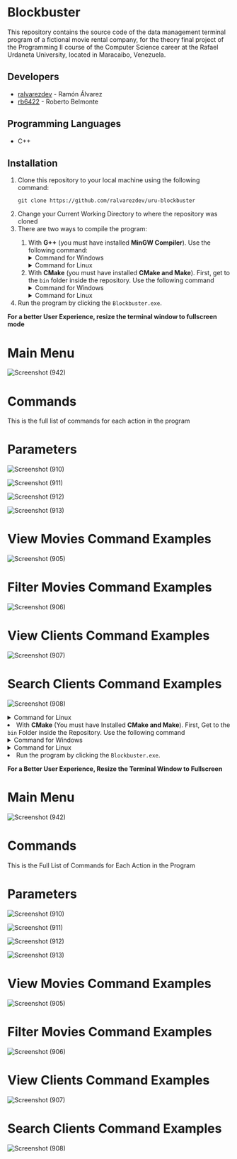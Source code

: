 # Blockbuster

This repository contains the source code of the data management terminal program of a fictional movie rental company, for the theory final project of the Programming II course of the Computer Science career at the Rafael Urdaneta University, located in Maracaibo, Venezuela.

## Developers

- [ralvarezdev](https://github.com/ralvarezdev) - Ramón Álvarez
- [rb6422](https://github.com/rb6422) - Roberto Belmonte

## Programming Languages

- C++

## Installation

<ol>
<li>Clone this repository to your local machine using the following command: 

```git clone https://github.com/ralvarezdev/uru-blockbuster```
</li>

<li>Change your Current Working Directory to where the repository was cloned</li>

<li>There are two ways to compile the program: </li>

<ol>
<li>With <strong>G++</strong> (you must have installed <strong>MinGW Compiler</strong>). Use the following command:

<details>
<summary>Command for Windows</summary>

```g++ -o bin\Blockbuster.exe src\main.cpp src\lib\namespaces.h src\lib\clients\clientsOp.h src\lib\clients\clientsOp.cpp src\lib\data\dataOp.h src\lib\data\dataOp.cpp src\lib\datatables\output.h src\lib\datatables\output.cpp src\lib\movies\moviesOp.h src\lib\moviesOp.cpp src\lib\terminal\ansiEsc.h src\lib\terminal\ansiEsc.cpp src\lib\terminal\input.cpp src\lib\terminal\input.h```

</details>

<details>
<summary>Command for Linux</summary>

```g++ -o bin/Blockbuster.exe src/main.cpp src/lib/namespaces.h src/lib/clients/clientsOp.h src/lib/clients/clientsOp.cpp src/lib/data/dataOp.h src/lib/data/dataOp.cpp src/lib/datatables/output.h src/lib/datatables/output.cpp src/lib/movies/moviesOp.h src/lib/moviesOp.cpp src/lib/terminal/ansiEsc.h src/lib/terminal/ansiEsc.cpp src/lib/terminal/input.cpp src/lib/terminal/input.h```

</details></li>

<li>With <strong>CMake</strong> (you must have installed <strong>CMake and Make</strong>). First, get to the <code>bin</code> folder inside the repository. Use the following command

<details>
<summary>Command for Windows</summary>

```cmake -S ..\ -G "MinGW Makefiles" -B .\ && make```

</details>

<details>
<summary>Command for Linux</summary>

```cmake -S ../ -G "MinGW Makefiles" -B ./ && make```

</details></li></ol>

<li>Run the program by clicking the <code>Blockbuster.exe</code>.</li></ol>

<strong>For a better User Experience, resize the terminal window to fullscreen mode</strong>

# Main Menu
![Screenshot (942)](https://github.com/ralvarezdev/ProyectoTeoria_RR/assets/86166683/c6752013-1ccf-4bbd-9f6a-8292a630d209)

# Commands
This is the full list of commands for each action in the program

# Parameters

![Screenshot (910)](https://github.com/ralvarezdev/ProyectoTeoria_RR/assets/86166683/d54ff36b-f7db-4977-abef-120e37a2ea70)

![Screenshot (911)](https://github.com/ralvarezdev/ProyectoTeoria_RR/assets/86166683/8fbf9b9c-f8ae-4be5-8da8-fa682cbbf92a)

![Screenshot (912)](https://github.com/ralvarezdev/ProyectoTeoria_RR/assets/86166683/a8070b60-02d7-4e09-988d-e5b54e1107f7)

![Screenshot (913)](https://github.com/ralvarezdev/ProyectoTeoria_RR/assets/86166683/ba759acc-8707-46b7-8d7d-25ea724913c9)

# View Movies Command Examples
![Screenshot (905)](https://github.com/ralvarezdev/ProyectoTeoria_RR/assets/86166683/ffdd1479-94dc-4fd3-b8fd-6802297285a7)

# Filter Movies Command Examples
![Screenshot (906)](https://github.com/ralvarezdev/ProyectoTeoria_RR/assets/86166683/942685c6-b9dd-4413-918b-9ae6a854439f)

# View Clients Command Examples
![Screenshot (907)](https://github.com/ralvarezdev/ProyectoTeoria_RR/assets/86166683/b8018392-28f1-405c-a670-6a4329a07d76)

# Search Clients Command Examples
![Screenshot (908)](https://github.com/ralvarezdev/ProyectoTeoria_RR/assets/86166683/b053d443-5842-44ba-9a88-7fd79a916174)

<details>
<summary>Command for Linux</summary>

```g++ -o bin/Blockbuster.exe src/main.cpp src/lib/namespaces.h src/lib/clients/clientsOp.h src/lib/clients/clientsOp.cpp src/lib/data/dataOp.h src/lib/data/dataOp.cpp src/lib/datatables/output.h src/lib/datatables/output.cpp src/lib/movies/moviesOp.h src/lib/moviesOp.cpp src/lib/terminal/ansiEsc.h src/lib/terminal/ansiEsc.cpp src/lib/terminal/input.cpp src/lib/terminal/input.h```

</details></li>

<li>With <strong>CMake</strong> (You must have Installed <strong>CMake and Make</strong>). First, Get to the <code>bin</code> Folder inside the Repository. Use the following command

<details>
<summary>Command for Windows</summary>

```cmake -S ..\ -G "MinGW Makefiles" -B .\ && make```

</details>

<details>
<summary>Command for Linux</summary>

```cmake -S ../ -G "MinGW Makefiles" -B ./ && make```

</details></li></ol>

<li>Run the program by clicking the <code>Blockbuster.exe</code>.</li></ol>

<strong>For a Better User Experience, Resize the Terminal Window to Fullscreen</strong>

# Main Menu
![Screenshot (942)](https://github.com/ralvarezdev/ProyectoTeoria_RR/assets/86166683/c6752013-1ccf-4bbd-9f6a-8292a630d209)

# Commands
This is the Full List of Commands for Each Action in the Program

# Parameters

![Screenshot (910)](https://github.com/ralvarezdev/ProyectoTeoria_RR/assets/86166683/d54ff36b-f7db-4977-abef-120e37a2ea70)

![Screenshot (911)](https://github.com/ralvarezdev/ProyectoTeoria_RR/assets/86166683/8fbf9b9c-f8ae-4be5-8da8-fa682cbbf92a)

![Screenshot (912)](https://github.com/ralvarezdev/ProyectoTeoria_RR/assets/86166683/a8070b60-02d7-4e09-988d-e5b54e1107f7)

![Screenshot (913)](https://github.com/ralvarezdev/ProyectoTeoria_RR/assets/86166683/ba759acc-8707-46b7-8d7d-25ea724913c9)

# View Movies Command Examples
![Screenshot (905)](https://github.com/ralvarezdev/ProyectoTeoria_RR/assets/86166683/ffdd1479-94dc-4fd3-b8fd-6802297285a7)

# Filter Movies Command Examples
![Screenshot (906)](https://github.com/ralvarezdev/ProyectoTeoria_RR/assets/86166683/942685c6-b9dd-4413-918b-9ae6a854439f)

# View Clients Command Examples
![Screenshot (907)](https://github.com/ralvarezdev/ProyectoTeoria_RR/assets/86166683/b8018392-28f1-405c-a670-6a4329a07d76)

# Search Clients Command Examples
![Screenshot (908)](https://github.com/ralvarezdev/ProyectoTeoria_RR/assets/86166683/b053d443-5842-44ba-9a88-7fd79a916174)